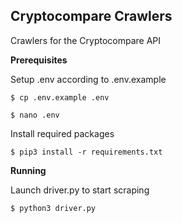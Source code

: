 ## Cryptocompare Crawlers

 Crawlers for the Cryptocompare API

**Prerequisites**

Setup .env according to .env.example

```$ cp .env.example .env```

```$ nano .env```

Install required packages

```$ pip3 install -r requirements.txt```

**Running**

Launch driver.py to start scraping

```$ python3 driver.py```
